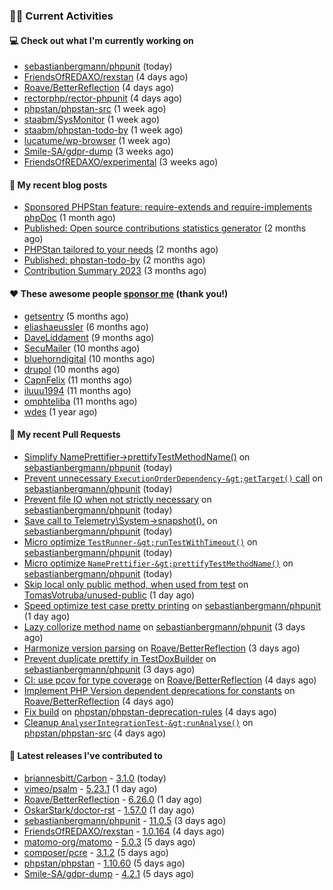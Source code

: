 ### 👨‍💻 Current Activities


#### 💻 Check out what I'm currently working on

- [sebastianbergmann/phpunit](https://github.com/sebastianbergmann/phpunit) (today)
- [FriendsOfREDAXO/rexstan](https://github.com/FriendsOfREDAXO/rexstan) (4 days ago)
- [Roave/BetterReflection](https://github.com/Roave/BetterReflection) (4 days ago)
- [rectorphp/rector-phpunit](https://github.com/rectorphp/rector-phpunit) (4 days ago)
- [phpstan/phpstan-src](https://github.com/phpstan/phpstan-src) (1 week ago)
- [staabm/SysMonitor](https://github.com/staabm/SysMonitor) (1 week ago)
- [staabm/phpstan-todo-by](https://github.com/staabm/phpstan-todo-by) (1 week ago)
- [lucatume/wp-browser](https://github.com/lucatume/wp-browser) (1 week ago)
- [Smile-SA/gdpr-dump](https://github.com/Smile-SA/gdpr-dump) (3 weeks ago)
- [FriendsOfREDAXO/experimental](https://github.com/FriendsOfREDAXO/experimental) (3 weeks ago)


#### 📜 My recent blog posts

- [Sponsored PHPStan feature: require-extends and require-implements phpDoc](https://staabm.github.io/2024/01/15/phpstan-require-extends-implements.html) (1 month ago)
- [Published: Open source contributions statistics generator](https://staabm.github.io/2024/01/10/oss-contribs-published.html) (2 months ago)
- [PHPStan tailored to your needs](https://staabm.github.io/2024/01/01/phpstan-customizing.html) (2 months ago)
- [Published: phpstan-todo-by](https://staabm.github.io/2023/12/17/phpstan-todo-by-published.html) (2 months ago)
- [Contribution Summary 2023](https://staabm.github.io/2023/12/07/contribution-summary-2023.html) (3 months ago)


#### ❤️ These awesome people [sponsor me](https://github.com/sponsors/staabm) (thank you!)

- [getsentry](https://github.com/getsentry) (5 months ago)
- [eliashaeussler](https://github.com/eliashaeussler) (6 months ago)
- [DaveLiddament](https://github.com/DaveLiddament) (9 months ago)
- [SecuMailer](https://github.com/SecuMailer) (10 months ago)
- [bluehorndigital](https://github.com/bluehorndigital) (10 months ago)
- [drupol](https://github.com/drupol) (10 months ago)
- [CapnFelix](https://github.com/CapnFelix) (11 months ago)
- [iluuu1994](https://github.com/iluuu1994) (11 months ago)
- [omphteliba](https://github.com/omphteliba) (11 months ago)
- [wdes](https://github.com/wdes) (1 year ago)


#### 🔨 My recent Pull Requests

- [Simplify NamePrettifier-&gt;prettifyTestMethodName()](https://github.com/sebastianbergmann/phpunit/pull/5744) on [sebastianbergmann/phpunit](https://github.com/sebastianbergmann/phpunit) (today)
- [Prevent unnecessary `ExecutionOrderDependency-&gt;getTarget()` call](https://github.com/sebastianbergmann/phpunit/pull/5743) on [sebastianbergmann/phpunit](https://github.com/sebastianbergmann/phpunit) (today)
- [Prevent file IO when not strictly necessary](https://github.com/sebastianbergmann/phpunit/pull/5742) on [sebastianbergmann/phpunit](https://github.com/sebastianbergmann/phpunit) (today)
- [Save call to Telemetry\System-&gt;snapshot().](https://github.com/sebastianbergmann/phpunit/pull/5741) on [sebastianbergmann/phpunit](https://github.com/sebastianbergmann/phpunit) (today)
- [Micro optimize `TestRunner-&gt;runTestWithTimeout()`](https://github.com/sebastianbergmann/phpunit/pull/5740) on [sebastianbergmann/phpunit](https://github.com/sebastianbergmann/phpunit) (today)
- [Micro optimize `NamePrettifier-&gt;prettifyTestMethodName()`](https://github.com/sebastianbergmann/phpunit/pull/5739) on [sebastianbergmann/phpunit](https://github.com/sebastianbergmann/phpunit) (today)
- [Skip local only public method, when used from test](https://github.com/TomasVotruba/unused-public/pull/103) on [TomasVotruba/unused-public](https://github.com/TomasVotruba/unused-public) (1 day ago)
- [Speed optimize test case pretty printing](https://github.com/sebastianbergmann/phpunit/pull/5735) on [sebastianbergmann/phpunit](https://github.com/sebastianbergmann/phpunit) (1 day ago)
- [Lazy collorize method name](https://github.com/sebastianbergmann/phpunit/pull/5728) on [sebastianbergmann/phpunit](https://github.com/sebastianbergmann/phpunit) (3 days ago)
- [Harmonize version parsing](https://github.com/Roave/BetterReflection/pull/1398) on [Roave/BetterReflection](https://github.com/Roave/BetterReflection) (3 days ago)
- [Prevent duplicate prettify in TestDoxBuilder](https://github.com/sebastianbergmann/phpunit/pull/5727) on [sebastianbergmann/phpunit](https://github.com/sebastianbergmann/phpunit) (3 days ago)
- [CI: use pcov for type coverage](https://github.com/Roave/BetterReflection/pull/1397) on [Roave/BetterReflection](https://github.com/Roave/BetterReflection) (4 days ago)
- [Implement PHP Version dependent deprecations for constants](https://github.com/Roave/BetterReflection/pull/1396) on [Roave/BetterReflection](https://github.com/Roave/BetterReflection) (4 days ago)
- [Fix build](https://github.com/phpstan/phpstan-deprecation-rules/pull/113) on [phpstan/phpstan-deprecation-rules](https://github.com/phpstan/phpstan-deprecation-rules) (4 days ago)
- [Cleanup `AnalyserIntegrationTest-&gt;runAnalyse()`](https://github.com/phpstan/phpstan-src/pull/2960) on [phpstan/phpstan-src](https://github.com/phpstan/phpstan-src) (4 days ago)


#### 🔭 Latest releases I've contributed to

- [briannesbitt/Carbon](https://github.com/briannesbitt/Carbon) - [3.1.0](https://github.com/briannesbitt/Carbon/releases/tag/3.1.0) (today)
- [vimeo/psalm](https://github.com/vimeo/psalm) - [5.23.1](https://github.com/vimeo/psalm/releases/tag/5.23.1) (1 day ago)
- [Roave/BetterReflection](https://github.com/Roave/BetterReflection) - [6.26.0](https://github.com/Roave/BetterReflection/releases/tag/6.26.0) (1 day ago)
- [OskarStark/doctor-rst](https://github.com/OskarStark/doctor-rst) - [1.57.0](https://github.com/OskarStark/doctor-rst/releases/tag/1.57.0) (1 day ago)
- [sebastianbergmann/phpunit](https://github.com/sebastianbergmann/phpunit) - [11.0.5](https://github.com/sebastianbergmann/phpunit/releases/tag/11.0.5) (3 days ago)
- [FriendsOfREDAXO/rexstan](https://github.com/FriendsOfREDAXO/rexstan) - [1.0.164](https://github.com/FriendsOfREDAXO/rexstan/releases/tag/1.0.164) (4 days ago)
- [matomo-org/matomo](https://github.com/matomo-org/matomo) - [5.0.3](https://github.com/matomo-org/matomo/releases/tag/5.0.3) (5 days ago)
- [composer/pcre](https://github.com/composer/pcre) - [3.1.2](https://github.com/composer/pcre/releases/tag/3.1.2) (5 days ago)
- [phpstan/phpstan](https://github.com/phpstan/phpstan) - [1.10.60](https://github.com/phpstan/phpstan/releases/tag/1.10.60) (5 days ago)
- [Smile-SA/gdpr-dump](https://github.com/Smile-SA/gdpr-dump) - [4.2.1](https://github.com/Smile-SA/gdpr-dump/releases/tag/4.2.1) (5 days ago)
